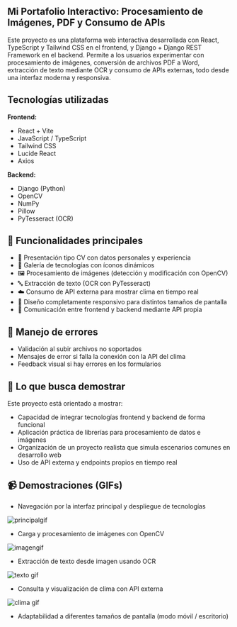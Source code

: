 ## Mi Portafolio Interactivo: Procesamiento de Imágenes, PDF y Consumo de APIs
Este proyecto es una plataforma web interactiva desarrollada con React, TypeScript y Tailwind CSS en el frontend, y Django + Django REST Framework en el backend. Permite a los usuarios experimentar con procesamiento de imágenes, conversión de archivos PDF a Word, extracción de texto mediante OCR y consumo de APIs externas, todo desde una interfaz moderna y responsiva.


## Tecnologías utilizadas

**Frontend:**
- React + Vite
- JavaScript / TypeScript
- Tailwind CSS
- Lucide React
- Axios

**Backend:**
- Django (Python)
- OpenCV
- NumPy
- Pillow
- PyTesseract (OCR)

## 🎯 Funcionalidades principales

- 💼 Presentación tipo CV con datos personales y experiencia
- 🧩 Galería de tecnologías con íconos dinámicos
- 🖼 Procesamiento de imágenes (detección y modificación con OpenCV)
- 🔤 Extracción de texto (OCR con PyTesseract)
- ☁️ Consumo de API externa para mostrar clima en tiempo real
- 📱 Diseño completamente responsivo para distintos tamaños de pantalla
- 🔁 Comunicación entre frontend y backend mediante API propia


## 🧪 Manejo de errores

- Validación al subir archivos no soportados
- Mensajes de error si falla la conexión con la API del clima
- Feedback visual si hay errores en los formularios

## 🎯 Lo que busca demostrar

Este proyecto está orientado a mostrar:

- Capacidad de integrar tecnologías frontend y backend de forma funcional
- Aplicación práctica de librerías para procesamiento de datos e imágenes
- Organización de un proyecto realista que simula escenarios comunes en desarrollo web
- Uso de API externa y endpoints propios en tiempo real


## 📹 Demostraciones (GIFs)

- Navegación por la interfaz principal y despliegue de tecnologías

  
![principalgif](https://github.com/user-attachments/assets/ab4a0dd3-c69a-439f-9139-23c2dcbfc9b8)

- Carga y procesamiento de imágenes con OpenCV

![imagengif](https://github.com/user-attachments/assets/9ba68cbe-928c-4ddd-bca3-778738b60397)


- Extracción de texto desde imagen usando OCR


![texto gif](https://github.com/user-attachments/assets/51108b42-4828-4ca7-9a1b-5dd0e3a0c014)


- Consulta y visualización de clima con API externa

 
![clima gif](https://github.com/user-attachments/assets/c87953ca-03ae-41dc-ac97-c6968ccae94e)


- Adaptabilidad a diferentes tamaños de pantalla (modo móvil / escritorio)

